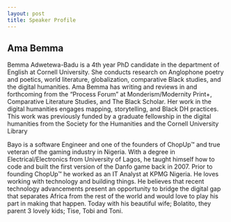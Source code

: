 ```yaml
---
layout: post
title: Speaker Profile 
---
```


## Ama Bemma

<p>
Bemma Adwetewa-Badu is a 4th year PhD candidate in the department of English at Cornell University. She conducts research on Anglophone poetry and poetics, 
world literature, globalization, comparative Black studies, and the digital humanities. Ama Bemma has writing and reviews in and forthcoming from the “Process Forum” at
Monderism/Modernity Print+, Comparative Literature Studies, and The Black Scholar. Her work in the digital humanities engages mapping, storytelling, and Black DH practices. 
This work was previously funded by a graduate fellowship in the digital humanities from the Society for the Humanities and the Cornell University Library</p> 


<p>
Bayo is a software Engineer and one of the founders of ChopUp™ and true veteran of the gaming industry in Nigeria. With a degree in Electrical/Electronics from University of Lagos, he taught himself how to code and built the first version of the Danfo game back in 2007. Prior to founding ChopUp™ he worked as an IT Analyst at KPMG Nigeria.
He loves working with technology and building things. He believes that recent technology advancements present an opportunity to bridge the digital gap that separates Africa from the rest of the world and would love to play his part in making that happen.
Today with his beautiful wife; Bolatito, they parent 3 lovely kids; Tise, Tobi and Toni.
</p>
